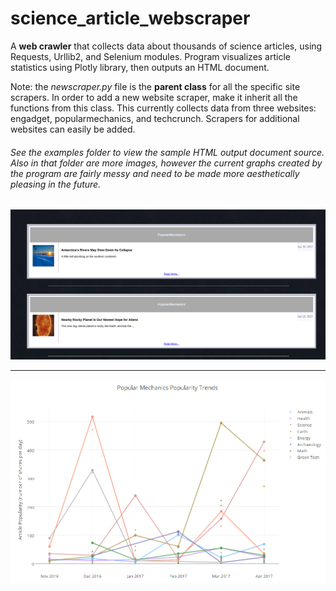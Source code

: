 # science_article_webscraper
A **web crawler** that collects data about thousands of science articles, using Requests, Urllib2, and Selenium modules. Program visualizes article statistics using Plotly library, then outputs an HTML document.


Note: the *newscraper.py* file is the **parent class** for all the specific site scrapers. In order to add a new website scraper, make it inherit all the functions from this class. This currently collects data from three websites: engadget, popularmechanics, and techcrunch. Scrapers for additional websites can easily be added.


###### See the examples folder to view the sample HTML output document source. Also in that folder are more images, however the current graphs created by the program are fairly messy and need to be made more aesthetically pleasing in the future.

<a href="https://cdn.rawgit.com/alexander-hamme/science_article_webscraper/6d277774/examples/html_output_articles_list.html">
  <img src="https://github.com/alexander-hamme/science_article_webscraper/blob/master/examples/screenshot.png?raw=true" alt="Image could not be loaded, please look in the examples folder of this repository."></a>


-----

<img src="https://github.com/alexander-hamme/science_article_webscraper/blob/master/examples/popular_mechanics_graph2.png?raw=true" alt="Image could not be loaded, please look in the examples folder of this repository.">
